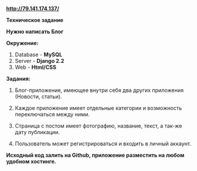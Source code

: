 **http://79.141.174.137/**

**Техническое задание**

**Нужно написать Блог**

**Окружение:**

1. Database - **MySQL**
2. Server - **Django 2.2**
3. Web - **Html/CSS**

**Задания:**

1. Блог-приложение, имеющее внутри себя два других приложения (Новости, статьи).

2. Каждое приложение имеет отдельные категории и возможность переключаться между ними.

3. Страница с постом имеет фотографию, название, текст, а так-же дату публикации.

4. Пользователь может регистрироваться и входить в личный аккаунт.

**Исходный код залить на Github, приложение разместить на любом удобном хостинге.**
